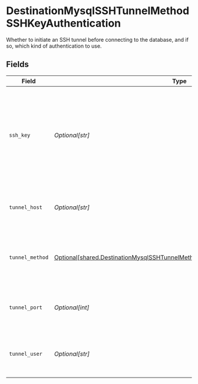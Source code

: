 # DestinationMysqlSSHTunnelMethodSSHKeyAuthentication

Whether to initiate an SSH tunnel before connecting to the database, and if so, which kind of authentication to use.


## Fields

| Field                                                                                                                                                                          | Type                                                                                                                                                                           | Required                                                                                                                                                                       | Description                                                                                                                                                                    | Example                                                                                                                                                                        |
| ------------------------------------------------------------------------------------------------------------------------------------------------------------------------------ | ------------------------------------------------------------------------------------------------------------------------------------------------------------------------------ | ------------------------------------------------------------------------------------------------------------------------------------------------------------------------------ | ------------------------------------------------------------------------------------------------------------------------------------------------------------------------------ | ------------------------------------------------------------------------------------------------------------------------------------------------------------------------------ |
| `ssh_key`                                                                                                                                                                      | *Optional[str]*                                                                                                                                                                | :heavy_check_mark:                                                                                                                                                             | OS-level user account ssh key credentials in RSA PEM format ( created with ssh-keygen -t rsa -m PEM -f myuser_rsa )                                                            |                                                                                                                                                                                |
| `tunnel_host`                                                                                                                                                                  | *Optional[str]*                                                                                                                                                                | :heavy_check_mark:                                                                                                                                                             | Hostname of the jump server host that allows inbound ssh tunnel.                                                                                                               |                                                                                                                                                                                |
| `tunnel_method`                                                                                                                                                                | [Optional[shared.DestinationMysqlSSHTunnelMethodSSHKeyAuthenticationTunnelMethod]](undefined/models/shared/destinationmysqlsshtunnelmethodsshkeyauthenticationtunnelmethod.md) | :heavy_check_mark:                                                                                                                                                             | Connect through a jump server tunnel host using username and ssh key                                                                                                           |                                                                                                                                                                                |
| `tunnel_port`                                                                                                                                                                  | *Optional[int]*                                                                                                                                                                | :heavy_minus_sign:                                                                                                                                                             | Port on the proxy/jump server that accepts inbound ssh connections.                                                                                                            | 22                                                                                                                                                                             |
| `tunnel_user`                                                                                                                                                                  | *Optional[str]*                                                                                                                                                                | :heavy_check_mark:                                                                                                                                                             | OS-level username for logging into the jump server host.                                                                                                                       |                                                                                                                                                                                |